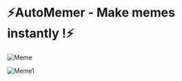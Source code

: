 # ⚡AutoMemer - Make memes instantly !⚡



![Meme](https://user-images.githubusercontent.com/65584840/132842117-c44fad36-0eec-4eac-93ea-292874efc305.png)

![Meme1](https://user-images.githubusercontent.com/65584840/134275582-f4dd0320-c7ff-4936-8eb0-48b84da4e9ab.png)
